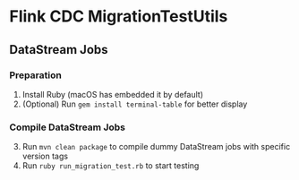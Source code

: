 # Flink CDC MigrationTestUtils

## DataStream Jobs
### Preparation

1. Install Ruby (macOS has embedded it by default)
2. (Optional) Run `gem install terminal-table` for better display

### Compile DataStream Jobs
3. Run `mvn clean package` to compile dummy DataStream jobs with specific version tags
4. Run `ruby run_migration_test.rb` to start testing